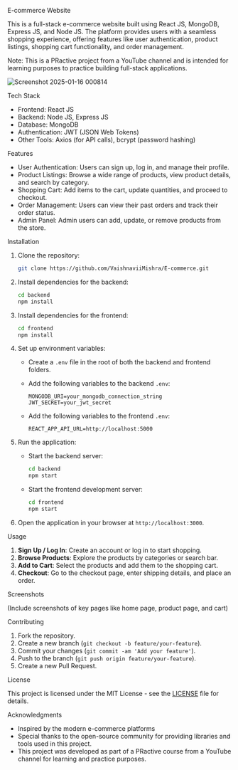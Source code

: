  E-commerce Website

This is a full-stack e-commerce website built using React JS, MongoDB, Express JS, and Node JS. The platform provides users with a seamless shopping experience, offering features like user authentication, product listings, shopping cart functionality, and order management. 

Note: This is a PRactive project from a YouTube channel and is intended for learning purposes to practice building full-stack applications.

![Screenshot 2025-01-16 000814](https://github.com/user-attachments/assets/11c1ac72-2e03-453b-9fa7-299ebd3f6b46)


 Tech Stack

- Frontend: React JS
- Backend: Node JS, Express JS
- Database: MongoDB
- Authentication: JWT (JSON Web Tokens)
- Other Tools: Axios (for API calls), bcrypt (password hashing)

 Features

- User Authentication: Users can sign up, log in, and manage their profile.
- Product Listings: Browse a wide range of products, view product details, and search by category.
- Shopping Cart: Add items to the cart, update quantities, and proceed to checkout.
- Order Management: Users can view their past orders and track their order status.
- Admin Panel: Admin users can add, update, or remove products from the store.

 Installation

1. Clone the repository:
   ```bash
   git clone https://github.com/VaishnaviiMishra/E-commerce.git
   ```

2. Install dependencies for the backend:
   ```bash
   cd backend
   npm install
   ```

3. Install dependencies for the frontend:
   ```bash
   cd frontend
   npm install
   ```

4. Set up environment variables:

   - Create a `.env` file in the root of both the backend and frontend folders.
   - Add the following variables to the backend `.env`:
     ```
     MONGODB_URI=your_mongodb_connection_string
     JWT_SECRET=your_jwt_secret
     ```

   - Add the following variables to the frontend `.env`:
     ```
     REACT_APP_API_URL=http://localhost:5000
     ```

5. Run the application:

   - Start the backend server:
     ```bash
     cd backend
     npm start
     ```

   - Start the frontend development server:
     ```bash
     cd frontend
     npm start
     ```

6. Open the application in your browser at `http://localhost:3000`.

 Usage

1. **Sign Up / Log In**: Create an account or log in to start shopping.
2. **Browse Products**: Explore the products by categories or search bar.
3. **Add to Cart**: Select the products and add them to the shopping cart.
4. **Checkout**: Go to the checkout page, enter shipping details, and place an order.

 Screenshots

(Include screenshots of key pages like home page, product page, and cart)

 Contributing

1. Fork the repository.
2. Create a new branch (`git checkout -b feature/your-feature`).
3. Commit your changes (`git commit -am 'Add your feature'`).
4. Push to the branch (`git push origin feature/your-feature`).
5. Create a new Pull Request.

 License

This project is licensed under the MIT License - see the [LICENSE](LICENSE) file for details.

 Acknowledgments

- Inspired by the modern e-commerce platforms
- Special thanks to the open-source community for providing libraries and tools used in this project.
- This project was developed as part of a PRactive course from a YouTube channel for learning and practice purposes.

